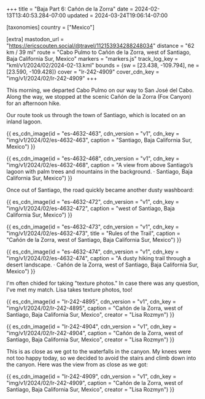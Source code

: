 +++
title = "Baja Part 6: Cañón de la Zorra"
date = 2024-02-13T13:40:53.284-07:00
updated = 2024-03-24T19:06:14-07:00

[taxonomies]
country = ["Mexico"]

[extra]
mastodon_url = "https://ericscouten.social/@travel/112153934288248034"
distance = "62 km / 39 mi"
route = "Cabo Pulmo to Cañón de la Zorra, west of Santiago, Baja California Sur, Mexico"
markers = "markers.js"
track_log_key = "kml/v1/2024/02/2024-02-13.kml"
bounds = {sw = [23.438, -109.794], ne = [23.590, -109.428]}
cover = "lr-242-4909"
cover_cdn_key = "img/v1/2024/02/lr-242-4909"
+++

This morning, we departed Cabo Pulmo on our way to San José del Cabo. Along the way, we stopped at the scenic Cañón de la Zorra (Fox Canyon) for an afternoon hike.

<!-- more -->

Our route took us through the town of Santiago, which is located on an inland lagoon.

{{ es_cdn_image(id = "es-4632-463", cdn_version = "v1", cdn_key = "img/v1/2024/02/es-4632-463", caption = "Santiago, Baja California Sur, Mexico") }}

{{ es_cdn_image(id = "es-4632-468", cdn_version = "v1", cdn_key = "img/v1/2024/02/es-4632-468", caption = "A view from above Santiago’s lagoon with palm trees and mountains in the background. · Santiago, Baja California Sur, Mexico") }}

Once out of Santiago, the road quickly became another dusty washboard:

{{ es_cdn_image(id = "es-4632-472", cdn_version = "v1", cdn_key = "img/v1/2024/02/es-4632-472", caption = "west of Santiago, Baja California Sur, Mexico") }}

{{ es_cdn_image(id = "es-4632-473", cdn_version = "v1", cdn_key = "img/v1/2024/02/es-4632-473", title = "Rules of the Trail", caption = "Cañón de la Zorra, west of Santiago, Baja California Sur, Mexico") }}

{{ es_cdn_image(id = "es-4632-474", cdn_version = "v1", cdn_key = "img/v1/2024/02/es-4632-474", caption = "A dusty hiking trail through a desert landscape. · Cañón de la Zorra, west of Santiago, Baja California Sur, Mexico") }}

I'm often chided for taking "texture photos." In case there was any question, I've met my match. Lisa takes texture photos, too!

{{ es_cdn_image(id = "lr-242-4895", cdn_version = "v1", cdn_key = "img/v1/2024/02/lr-242-4895", caption = "Cañón de la Zorra, west of Santiago, Baja California Sur, Mexico", creator = "Lisa Rozmyn") }}

{{ es_cdn_image(id = "lr-242-4904", cdn_version = "v1", cdn_key = "img/v1/2024/02/lr-242-4904", caption = "Cañón de la Zorra, west of Santiago, Baja California Sur, Mexico", creator = "Lisa Rozmyn") }}

This is as close as we got to the waterfalls in the canyon. My knees were not too happy today, so we decided to avoid the stairs and climb down into the canyon. Here was the view from as close as we got:

{{ es_cdn_image(id = "lr-242-4909", cdn_version = "v1", cdn_key = "img/v1/2024/02/lr-242-4909", caption = "Cañón de la Zorra, west of Santiago, Baja California Sur, Mexico", creator = "Lisa Rozmyn") }}
